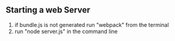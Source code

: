 ## Starting a web Server

1. if bundle.js is not generated run "webpack" from the terminal
2. run "node server.js" in the command line
